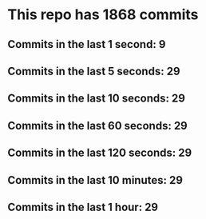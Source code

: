 # This repo has 1868 commits

## Commits in the last 1 second: 9
## Commits in the last 5 seconds: 29
## Commits in the last 10 seconds: 29
## Commits in the last 60 seconds: 29
## Commits in the last 120 seconds: 29
## Commits in the last 10 minutes: 29
## Commits in the last 1 hour: 29
